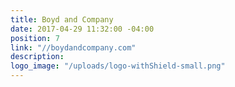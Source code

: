 ```yaml
---
title: Boyd and Company
date: 2017-04-29 11:32:00 -04:00
position: 7
link: "//boydandcompany.com"
description: 
logo_image: "/uploads/logo-withShield-small.png"
---
```



